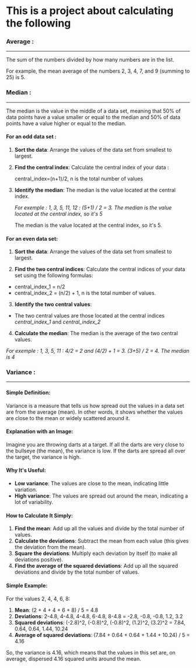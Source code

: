 This is a project about calculating the following
===================================================

### Average : 
---
The sum of the numbers divided by how many numbers are in the list.

For example, the mean average of the numbers 2, 3, 4, 7, and 9 (summing to 25) is 5.

### Median : 
---
The median is the value in the middle of a data set, meaning that 50% of data points have a value smaller or equal to the median and 50% of data points have a value higher or equal to the median.

#### For an odd data set : 

1. **Sort the data**: Arrange the values of the data set from smallest to largest.

2. **Find the central index**: Calculate the central index of your data :

    central_index=(n+1)/2, n is the total number of values

3. **Identify the median**: The median is the value located at the central index.

    _For exemple : 1, 3, 5, 11, 12 : (5+1) / 2 = 3. The median is the value located at the central index, so it's 5_

    The median is the value located at the central index, so it's 5.

#### For an even data set:

1. **Sort the data**: Arrange the values of the data set from smallest to largest.

2. **Find the two central indices**: Calculate the central indices of your data set using the following formulas:

 - central_index_1 = n/2
 - central_index_2 = (n/2) + 1, n is the total number of values.

3. **Identify the two central values**:  
- The two central values are those located at the central indices *central_index_1* and *central_index_2*

4. **Calculate the median**: The median is the average of the two central values.

_For exemple : 1, 3, 5, 11 : 4/2 = 2 and (4/2) + 1 = 3. (3+5) / 2 = 4. The median is 4_

### Variance :
---

#### Simple Definition:

Variance is a measure that tells us how spread out the values in a data set are from the average (mean). In other words, it shows whether the values are close to the mean or widely scattered around it.

#### Explanation with an Image:

Imagine you are throwing darts at a target. If all the darts are very close to the bullseye (the mean), the variance is low. If the darts are spread all over the target, the variance is high.

#### Why It's Useful:

- **Low variance**: The values are close to the mean, indicating little variation.
- **High variance**: The values are spread out around the mean, indicating a lot of variability.

#### How to Calculate It Simply:

1. **Find the mean**: Add up all the values and divide by the total number of values.
2. **Calculate the deviations**: Subtract the mean from each value (this gives the deviation from the mean).
3. **Square the deviations**: Multiply each deviation by itself (to make all deviations positive).
4. **Find the average of the squared deviations**: Add up all the squared deviations and divide by the total number of values.

#### Simple Example:

For the values 2, 4, 4, 6, 8:

1. **Mean**: (2 + 4 + 4 + 6 + 8) / 5 = 4.8
2. **Deviations**: 2-4.8, 4-4.8, 4-4.8, 6-4.8, 8-4.8 = -2.8, -0.8, -0.8, 1.2, 3.2
3. **Squared deviations**: (-2.8)^2, (-0.8)^2, (-0.8)^2, (1.2)^2, (3.2)^2 = 7.84, 0.64, 0.64, 1.44, 10.24
4. **Average of squared deviations**: (7.84 + 0.64 + 0.64 + 1.44 + 10.24) / 5 = 4.16

So, the variance is 4.16, which means that the values in this set are, on average, dispersed 4.16 squared units around the mean.